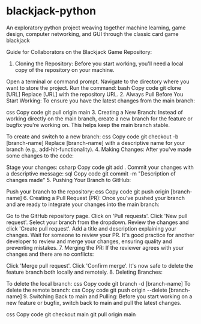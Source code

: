 # blackjack-python
An exploratory python project weaving together machine learning, game design, computer networking, and GUI through the classic card game blackjack


Guide for Collaborators on the Blackjack Game Repository:
1. Cloning the Repository:
Before you start working, you'll need a local copy of the repository on your machine.

Open a terminal or command prompt.
Navigate to the directory where you want to store the project.
Run the command:
bash
Copy code
git clone [URL]
Replace [URL] with the repository URL.
2. Always Pull Before You Start Working:
To ensure you have the latest changes from the main branch:

css
Copy code
git pull origin main
3. Creating a New Branch:
Instead of working directly on the main branch, create a new branch for the feature or bugfix you're working on. This helps keep the main branch stable.

To create and switch to a new branch:
css
Copy code
git checkout -b [branch-name]
Replace [branch-name] with a descriptive name for your branch (e.g., add-hit-functionality).
4. Making Changes:
After you've made some changes to the code:

Stage your changes:
csharp
Copy code
git add .
Commit your changes with a descriptive message:
sql
Copy code
git commit -m "Description of changes made"
5. Pushing Your Branch to GitHub:

Push your branch to the repository:
css
Copy code
git push origin [branch-name]
6. Creating a Pull Request (PR):
Once you've pushed your branch and are ready to integrate your changes into the main branch:

Go to the GitHub repository page.
Click on 'Pull requests'.
Click 'New pull request'.
Select your branch from the dropdown.
Review the changes and click 'Create pull request'.
Add a title and description explaining your changes.
Wait for someone to review your PR. It's good practice for another developer to review and merge your changes, ensuring quality and preventing mistakes.
7. Merging the PR:
If the reviewer agrees with your changes and there are no conflicts:

Click 'Merge pull request'.
Click 'Confirm merge'.
It's now safe to delete the feature branch both locally and remotely.
8. Deleting Branches:

To delete the local branch:
css
Copy code
git branch -d [branch-name]
To delete the remote branch:
css
Copy code
git push origin --delete [branch-name]
9. Switching Back to main and Pulling:
Before you start working on a new feature or bugfix, switch back to main and pull the latest changes.

css
Copy code
git checkout main
git pull origin main
